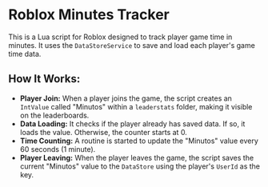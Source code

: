 # Roblox Minutes Tracker

This is a Lua script for Roblox designed to track player game time in minutes. It uses the `DataStoreService` to save and load each player's game time data.

## How It Works:

-   **Player Join:** When a player joins the game, the script creates an `IntValue` called "Minutos" within a `leaderstats` folder, making it visible on the leaderboards.
-   **Data Loading:** It checks if the player already has saved data. If so, it loads the value. Otherwise, the counter starts at 0.
-   **Time Counting:** A routine is started to update the "Minutos" value every 60 seconds (1 minute).
-   **Player Leaving:** When the player leaves the game, the script saves the current "Minutos" value to the `DataStore` using the player's `UserId` as the key.
